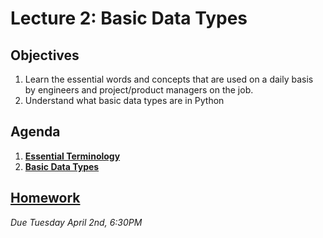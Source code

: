<!---
{"next":"Topics/README.md","title":"Lecture 2: Basic Data Types"}
-->

# Lecture 2: Basic Data Types

## Objectives

1. Learn the essential words and concepts that are used on a daily basis by engineers and project/product managers on the job.
2. Understand what basic data types are in Python

## Agenda

1. **[Essential Terminology](../Topics/essential_terminology.md)**
2. **[Basic Data Types](../Topics/basic_data_types.md)**

## [Homework](../Homework/hwk1.md)
*Due Tuesday April 2nd, 6:30PM*


